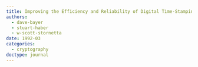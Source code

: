 ```yaml
---
title: Improving the Efficiency and Reliability of Digital Time-Stamping
authors:
  - dave-bayer
  - stuart-haber
  - w-scott-stornetta
date: 1992-03
categories:
  - cryptography
doctype: journal
---
```

